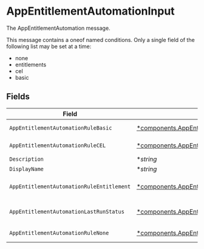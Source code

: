 # AppEntitlementAutomationInput

The AppEntitlementAutomation message.

This message contains a oneof named conditions. Only a single field of the following list may be set at a time:
  - none
  - entitlements
  - cel
  - basic



## Fields

| Field                                                                                                                           | Type                                                                                                                            | Required                                                                                                                        | Description                                                                                                                     |
| ------------------------------------------------------------------------------------------------------------------------------- | ------------------------------------------------------------------------------------------------------------------------------- | ------------------------------------------------------------------------------------------------------------------------------- | ------------------------------------------------------------------------------------------------------------------------------- |
| `AppEntitlementAutomationRuleBasic`                                                                                             | [*components.AppEntitlementAutomationRuleBasic](../../models/components/appentitlementautomationrulebasic.md)                   | :heavy_minus_sign:                                                                                                              | The AppEntitlementAutomationRuleBasic message.                                                                                  |
| `AppEntitlementAutomationRuleCEL`                                                                                               | [*components.AppEntitlementAutomationRuleCEL](../../models/components/appentitlementautomationrulecel.md)                       | :heavy_minus_sign:                                                                                                              | The AppEntitlementAutomationRuleCEL message.                                                                                    |
| `Description`                                                                                                                   | **string*                                                                                                                       | :heavy_minus_sign:                                                                                                              | The description of the app entitlement.                                                                                         |
| `DisplayName`                                                                                                                   | **string*                                                                                                                       | :heavy_minus_sign:                                                                                                              | The display name of the app entitlement.                                                                                        |
| `AppEntitlementAutomationRuleEntitlement`                                                                                       | [*components.AppEntitlementAutomationRuleEntitlement](../../models/components/appentitlementautomationruleentitlement.md)       | :heavy_minus_sign:                                                                                                              | The AppEntitlementAutomationRuleEntitlement message.                                                                            |
| `AppEntitlementAutomationLastRunStatus`                                                                                         | [*components.AppEntitlementAutomationLastRunStatusInput](../../models/components/appentitlementautomationlastrunstatusinput.md) | :heavy_minus_sign:                                                                                                              | The AppEntitlementAutomationLastRunStatus message.                                                                              |
| `AppEntitlementAutomationRuleNone`                                                                                              | [*components.AppEntitlementAutomationRuleNone](../../models/components/appentitlementautomationrulenone.md)                     | :heavy_minus_sign:                                                                                                              | The AppEntitlementAutomationRuleNone message.                                                                                   |